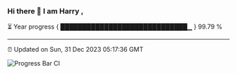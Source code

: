 ### Hi there 👋 I am Harry , 

⏳ Year progress { █████████████████████████████▁ } 99.79 %

---

⏰ Updated on Sun, 31 Dec 2023 05:17:36 GMT

![Progress Bar CI](https://github.com/duykhang68/duykhang68/workflows/Progress%20Bar%20CI/badge.svg)
